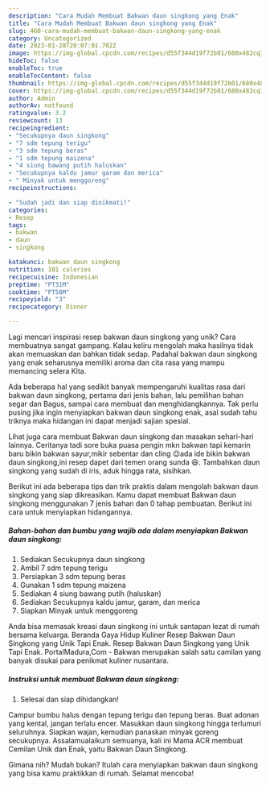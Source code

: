 ```yaml
---
description: "Cara Mudah Membuat Bakwan daun singkong yang Enak"
title: "Cara Mudah Membuat Bakwan daun singkong yang Enak"
slug: 460-cara-mudah-membuat-bakwan-daun-singkong-yang-enak
category: Uncategorized
date: 2023-01-28T20:07:01.702Z
image: https://img-global.cpcdn.com/recipes/d55f344d19f72b01/680x482cq70/bakwan-daun-singkong-foto-resep-utama.jpg
hideToc: false
enableToc: true
enableTocContent: false
thumbnail: https://img-global.cpcdn.com/recipes/d55f344d19f72b01/680x482cq70/bakwan-daun-singkong-foto-resep-utama.jpg
cover: https://img-global.cpcdn.com/recipes/d55f344d19f72b01/680x482cq70/bakwan-daun-singkong-foto-resep-utama.jpg
author: Admin
authorAv: notfound
ratingvalue: 3.2
reviewcount: 13
recipeingredient:
- "Secukupnya daun singkong"
- "7 sdm tepung terigu"
- "3 sdm tepung beras"
- "1 sdm tepung maizena"
- "4 siung bawang putih haluskan"
- "Secukupnya kaldu jamur garam dan merica"
- " Minyak untuk menggoreng"
recipeinstructions:

- "Sudah jadi dan siap dinikmati!"
categories:
- Resep
tags:
- bakwan
- daun
- singkong

katakunci: bakwan daun singkong 
nutrition: 101 calories
recipecuisine: Indonesian
preptime: "PT31M"
cooktime: "PT58M"
recipeyield: "3"
recipecategory: Dinner

---
```





Lagi mencari inspirasi resep bakwan daun singkong yang unik? Cara membuatnya sangat gampang. Kalau keliru mengolah maka hasilnya tidak akan memuaskan dan bahkan tidak sedap. Padahal bakwan daun singkong yang enak seharusnya memiliki aroma dan cita rasa yang mampu memancing selera Kita.





Ada beberapa hal yang sedikit banyak mempengaruhi kualitas rasa dari bakwan daun singkong, pertama dari jenis bahan, lalu pemilihan bahan segar dan Bagus, sampai cara membuat dan menghidangkannya. Tak perlu pusing jika ingin menyiapkan bakwan daun singkong enak,      asal sudah tahu triknya maka hidangan ini dapat menjadi sajian spesial.














Lihat juga cara membuat Bakwan daun singkong dan masakan sehari-hari lainnya. Ceritanya tadi sore buka puasa pengin mkn bakwan tapi kemarin baru bikin bakwan sayur,mikir sebentar dan cling 😉ada ide bikin bakwan daun singkong,ini resep dapet dari temen orang sunda 😆. Tambahkan daun singkong yang sudah di iris, aduk hingga rata, sisihkan.






Berikut ini ada beberapa tips dan trik praktis dalam mengolah bakwan daun singkong yang siap dikreasikan. Kamu dapat membuat Bakwan daun singkong menggunakan 7 jenis bahan dan 0 tahap pembuatan. Berikut ini cara untuk menyiapkan hidangannya.

<!--inarticleads1-->

##### Bahan-bahan dan bumbu yang wajib ada dalam menyiapkan Bakwan daun singkong:

1. Sediakan Secukupnya daun singkong
1. Ambil 7 sdm tepung terigu
1. Persiapkan 3 sdm tepung beras
1. Gunakan 1 sdm tepung maizena
1. Sediakan 4 siung bawang putih (haluskan)
1. Sediakan Secukupnya kaldu jamur, garam, dan merica
1. Siapkan  Minyak untuk menggoreng


Anda bisa memasak kreasi daun singkong ini untuk santapan lezat di rumah bersama keluarga. Beranda Gaya Hidup Kuliner Resep Bakwan Daun Singkong yang Unik Tapi Enak. Resep Bakwan Daun Singkong yang Unik Tapi Enak. PortalMadura,Com - Bakwan merupakan salah satu camilan yang banyak disukai para penikmat kuliner nusantara. 

<!--inarticleads2-->

##### Instruksi untuk membuat Bakwan daun singkong:


1. Selesai dan siap dihidangkan!

Campur bumbu halus dengan tepung terigu dan tepung beras. Buat adonan yang kental, jangan terlalu encer. Masukkan daun singkong hingga terlumuri seluruhnya. Siapkan wajan, kemudian panaskan minyak goreng secukupnya. Assalamualaikum semuanya, kali ini Mama ACR membuat Cemilan Unik dan Enak, yaitu Bakwan Daun Singkong. 

Gimana nih? Mudah bukan? Itulah cara menyiapkan bakwan daun singkong yang bisa kamu praktikkan di rumah. Selamat mencoba!
